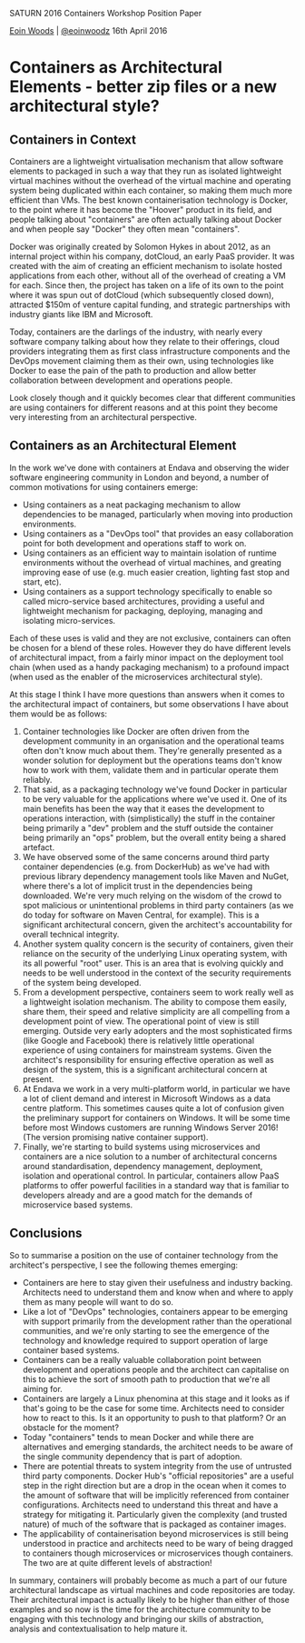 SATURN 2016 Containers Workshop Position Paper

[Eoin Woods](http://eoinwoods.info) | [@eoinwoodz](https://twitter.com/eoinwoodz)
16th April 2016

# Containers as Architectural Elements - better zip files or a new architectural style?


## Containers in Context

Containers are a lightweight virtualisation mechanism that allow software elements to packaged in such a way that they run as isolated lightweight virtual machines without the overhead of the virtual machine and operating system being duplicated within each container, so making them much more efficient than VMs.  The best known containerisation technology is Docker, to the point where it has become the "Hoover" product in its field, and people talking about "containers" are often actually talking about Docker and when people say "Docker" they often mean "containers".

Docker was originally created by Solomon Hykes in about 2012, as an internal project within his company, dotCloud, an early PaaS provider.  It was created with the aim of creating an efficient mechanism to isolate hosted applications from each other, without all of the overhead of creating a VM for each.  Since then, the project has taken on a life of its own to the point where it was spun out of dotCloud (which subsequently closed down), attracted $150m of venture capital funding, and strategic partnerships with industry giants like IBM and Microsoft. 

Today, containers are the darlings of the industry, with nearly every software company talking about how they relate to their offerings, cloud providers integrating them as first class infrastructure components and the DevOps movement claiming them as their own, using technologies like Docker to ease the pain of the path to production and allow better collaboration between development and operations people.

Look closely though and it quickly becomes clear that different communities are using containers for different reasons and at this point they become very interesting from an architectural perspective.

## Containers as an Architectural Element

In the work we've done with containers at Endava and observing the wider software engineering community in London and beyond, a number of common motivations for using containers emerge:

* Using containers as a neat packaging mechanism to allow dependencies to be managed, particularly when moving into production environments.
* Using containers as a "DevOps tool" that provides an easy collaboration point for both development and operations staff to work on.
* Using containers as an efficient way to maintain isolation of runtime environments without the overhead of virtual machines, and greating improving ease of use (e.g. much easier creation, lighting fast stop and start, etc).
* Using containers as a support technology specifically to enable so called micro-service based architectures, providing a useful and lightweight mechanism for packaging, deploying, managing and isolating micro-services.

Each of these uses is valid and they are not exclusive, containers can often be chosen for a blend of these roles.  However they do have different levels of architectural impact, from a fairly minor impact on the deployment tool chain (when used as a handy packaging mechanism) to a profound impact (when used as the enabler of the microservices architectural style).

At this stage I think I have more questions than answers when it comes to the architectural impact of containers, but some observations I have about them would be as follows:

1. Container technologies like Docker are often driven from the development community in an organisation and the operational teams often don't know much about them.  They're generally presented as a wonder solution for deployment but the operations teams don't know how to work with them, validate them and in particular operate them reliably.
1. That said, as a packaging technology we've found Docker in particular to be very valuable for the applications where we've used it.  One of its main benefits has been the way that it eases the development to operations interaction, with (simplistically) the stuff in the container being primarily a "dev" problem and the stuff outside the container being primarily an "ops" problem, but the overall entity being a shared artefact.
1. We have observed some of the same concerns around third party container dependencies (e.g. from DockerHub) as we've had with previous library dependency management tools like Maven and NuGet, where there's a lot of implicit trust in the dependencies being downloaded.  We're very much relying on the wisdom of the crowd to spot malicious or unintentional problems in third party containers (as we do today for software on Maven Central, for example).  This is a significant architectural concern, given the architect's accountability for overall technical integrity.
1. Another system quality concern is the security of containers, given their reliance on the security of the underlying Linux operating system, with its all powerful "root" user.  This is an area that is evolving quickly and needs to be well understood in the context of the security requirements of the system being developed.
1. From a development perspective, containers seem to work really well as a lightweight isolation mechanism.  The ability to compose them easily, share them, their speed and relative simplicity are all compelling from a development point of view.  The operational point of view is still emerging.  Outside very early adopters and the most sophisticated firms (like Google and Facebook) there is relatively little operational experience of using containers for mainstream systems.  Given the architect's responsibility for ensuring effective operation as well as design of the system, this is a significant architectural concern at present.
1. At Endava we work in a very multi-platform world, in particular we have a lot of client demand and interest in Microsoft Windows as a data centre platform.  This sometimes causes quite a lot of confusion given the preliminary support for containers on Windows.  It will be some time before most Windows customers are running Windows Server 2016!  (The version promising native container support).
1. Finally, we're starting to build systems using microservices and containers are a nice solution to a number of architectural concerns around standardisation, dependency management, deployment, isolation and operational control.  In particular, containers allow PaaS platforms to offer powerful facilities in a standard way that is familiar to developers already and are a good match for the demands of microservice based systems.

## Conclusions

So to summarise a position on the use of container technology from the architect's perspective, I see the following themes emerging:

* Containers are here to stay given their usefulness and industry backing.  Architects need to understand them and know when and where to apply them as many people will want to do so.
* Like a lot of "DevOps" technologies, containers appear to be emerging with support primarily from the development rather than the operational communities, and we're only starting to see the emergence of the technology and knowledge required to support operation of large container based systems.
* Containers can be a really valuable collaboration point between development and operations people and the architect can capitalise on this to achieve the sort of smooth path to production that we're all aiming for.
* Containers are largely a Linux phenomina at this stage and it looks as if that's going to be the case for some time.  Architects need to consider how to react to this.  Is it an opportunity to push to that platform?  Or an obstacle for the moment?
* Today "containers" tends to mean Docker and while there are alternatives and emerging standards, the architect needs to be aware of the single community dependency that is part of adoption.
* There are potential threats to system integrity from the use of untrusted third party components.  Docker Hub's "official repositories" are a useful step in the right direction but are a drop in the ocean when it comes to the amount of software that will be implicitly referenced from container configurations.  Architects need to understand this threat and have a strategy for mitigating it.  Particularly given the complexity (and trusted nature) of much of the software that is packaged as container images.
* The applicability of containerisation beyond microservices is still being understood in practice and architects need to be wary of being dragged to containers though microservices or microservices though containers.  The two are at quite different levels of abstraction!

In summary, containers will probably become as much a part of our future architectural landscape as virtual machines and code repositories are today.  Their architectural impact is actually likely to be higher than either of those examples and so now is the time for the architecture community to be engaging with this technology and bringing our skills of abstraction, analysis and contextualisation to help mature it.




